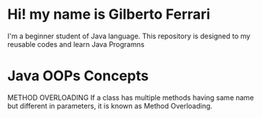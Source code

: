 # Hi! my name is Gilberto Ferrari
I'm a beginner student of Java language.
This repository is designed to my reusable codes and learn Java Programns

# Java OOPs Concepts

METHOD OVERLOADING
If a class has multiple methods having same name but different in parameters, it is known as Method Overloading.